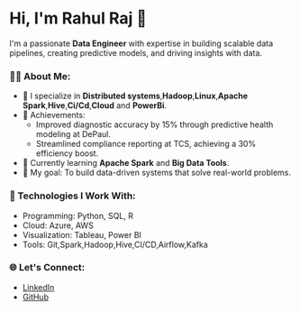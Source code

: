 # Hi, I'm Rahul Raj 👋

I'm a passionate **Data Engineer** with expertise in building scalable data pipelines, creating predictive models, and driving insights with data.  

### 👩‍💻 About Me:
- 🚀 I specialize in **Distributed systems**,**Hadoop**,**Linux**,**Apache Spark**,**Hive**,**Ci/Cd**,**Cloud** and **PowerBi**.
- 🏅 Achievements:
  - Improved diagnostic accuracy by 15% through predictive health modeling at DePaul.
  - Streamlined compliance reporting at TCS, achieving a 30% efficiency boost.
- 🌱 Currently learning **Apache Spark** and **Big Data Tools**.
- 🎯 My goal: To build data-driven systems that solve real-world problems.

### 🔧 Technologies I Work With:
- Programming: Python, SQL, R
- Cloud: Azure, AWS
- Visualization: Tableau, Power BI
- Tools: Git,Spark,Hadoop,Hive,CI/CD,Airflow,Kafka

### 🌐 Let's Connect:
- [LinkedIn](https://www.linkedin.com/in/rahul-raj-a1703320b/)  
- [GitHub](https://github.com/Theglassofdata)

<!--
**Theglassofdata/Theglassofdata** is a ✨ _special_ ✨ repository because its `README.md` (this file) appears on your GitHub profile.

Here are some ideas to get you started:

- 🔭 I’m currently working on ...
- 🌱 I’m currently learning ...
- 👯 I’m looking to collaborate on ...
- 🤔 I’m looking for help with ...
- 💬 Ask me about ...
- 📫 How to reach me: ...
- 😄 Pronouns: ...
- ⚡ Fun fact: ...
-->
